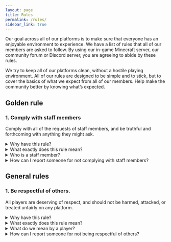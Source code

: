 ```yaml
---
layout: page
title: Rules
permalink: /rules/
sidebar_link: true
---
```


Our goal across all of our platforms is to make sure that everyone has an enjoyable environment to experience. We have a list of rules that all of our members are asked to follow. By using our in-game Minecraft server, our community forum or Discord server, you are agreeing to abide by these rules.

We try to keep all of our platforms clean, without a hostile playing environment. All of our rules are designed to be simple and to stick, but to cover the basics of what we expect from all of our members. Help make the community better by knowing what’s expected.

## Golden rule

### 1. Comply with staff members
Comply with all of the requests of staff members, and be truthful and forthcoming with anything they might ask.

<details>
  <summary>Why have this rule?</summary>
      <p>The goal of staff members is to keep the community a safe place and promote an enjoyable experience for all of our members. When everyone cooperates with staff members, they are better able to keep the community secure.</p>
      <p>Staff members will never ask for personal information or any credentials to your account. File a <a href="{{ site.baseurl }}/report">report</a> immediately if this happens.</p>
</details>

<details>
  <summary>What exactly does this rule mean?</summary>
      <p>All of our staff members act with the whole community in mind. Try to assist by doing the following:</p>
        <ul>
          <li>Answer their questions or recall any events you remember</li>
          <li>Remaining truthful</li>
          <li>Actively reporting rule-breaking behavior</li>
        </ul>
      <p>Some things don’t help our staff members, however. Try to avoid the following:</p>
          <ul>
          <li>Mini-modding, trying to enforce rules for other staff members. Try to direct staff members to the rule-breaking behavior</li>
          <li>Withholding details from staff members</li>
          <li>Filing appeals or reports on behalf of someone else</li>
          <li>Evading punishments issued by staff members</li>
        </ul>
</details>

<details>
  <summary>Who is a staff member?</summary>
      <p>All staff members can be located by the prefix before their name:</p>
        <ul>
          <li>Executives will have a <span style="color: #515a5a">[</span><span style="color: #cb4335">Exec</span><span style="color: #515a5a">]</span> prefix and a <span style="color: #e74c3c">light red</span> name.</li>
          <li>Developers will have a <span style="color: #515a5a">[</span><span style="color: #652d90">Dev</span><span style="color: #515a5a">]</span> prefix and a <span style="color: #af7ac5">light purple</span> name.</li>
          <li>Admins will have a <span style="color: #515a5a">[</span><span style="color: #f7941d">Admin</span><span style="color: #515a5a">]</span> prefix and a <span style="color: #f4d03f">yellow</span> name.</li>
          <li>Mods will have a <span style="color: #515a5a">[</span><span style="color: #1e8449">Mod</span><span style="color: #515a5a">]</span> prefix and a <span style="color: #3AB54A">lime green</span> name.</li>
        </ul>
</details>

<details>
  <summary>How can I report someone for not complying with staff members?</summary>
      <p>There are a couple of ways to report the behavior of someone.</p>
        <ul>
          <li><strong><span style="color: #f39c12">Recommended: Forum report.</span></strong> Use the <a href="{{ site.baseurl }}/report/">online form</a> to file a report on the forum.</li>
          <li>Discord. Join the <a href="{{ site.baseurl }}/discord">Discord</a> server and send a message to a staff member. If no staff member is online, try using the <code>#support</code> channel and a staff member will handle it later.</li>
          <li>Inform an online staff member on the server.</li>
        </ul>
</details>

## General rules

### 1. Be respectful of others.
All players are deserving of respect, and should not be harmed, attacked, or treated unfairly on any platform.

<details>
  <summary>Why have this rule?</summary>
      <p>We want all of our players to feel welcome, and to be a safe place for people to communicate and have fun. Everyone should be able to make new friends and have an enjoyable experience on our servers.</p>
      <p>Think twice before sending someone something hurtful. Everyone should be able to enjoy the server safely, and everyone should be mindful of the business of other people.</p>
</details>

<details>
  <summary>What exactly does this rule mean?</summary>
      <p>All of our players should be able to experience the server in the same positive environment as everyone else. Specifically, avoid:</p>
        <ul>
          <li>Advertising other platforms or services or posting invites to servers other than this one</li>
          <li>Repeating the same or similar messages, avoiding any mute or chat filters</li>
          <li>Encouraging violence or other attacks</li>
          <li>Disrespecting privacy limits in-game and in real life</li>
          <li>Encouraging any form of self-harm</li>
          <li>Excessive swearing or caps</li>
          <li>Sharing private or personal information without their consent</li>
          <li>Framing other people or falsifying information</li>
          <li>Referring to pornography or hateful content</li>
          <li>Modifying creations of others without their approval</li>
          <li>Soliciting illegal actions</li>
          <li>Plagiarizing the content of others</li>
        </ul>
</details>

<details>
  <summary>What do we mean by a player?</summary>
      <p>A player is anyone who plays on any of our platforms, including our staff members.</p>
</details>

<details>
  <summary>How can I report someone for not being respectful of others?</summary>
      <p>There are a couple of ways to report the behavior of someone.</p>
        <ul>
          <li><strong><span style="color: #f39c12">Recommended: Forum report.</span></strong> Use the <a href="{{ site.baseurl }}/report/">online form</a> to file a report on the forum.</li>
          <li>Discord. Join the <a href="{{ site.baseurl }}/discord">Discord</a> server and send a message to a staff member. If no staff member is online, try using the <code>#support</code> channel and a staff member will handle it later.</li>
          <li>Inform an online staff member on the server.</li>
        </ul>
</details>

